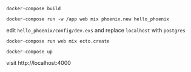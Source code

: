 ```
docker-compose build

docker-compose run -w /app web mix phoenix.new hello_phoenix
```

edit `hello_phoenix/config/dev.exs` and replace `localhost` with `postgres`

```
docker-compose run web mix ecto.create

docker-compose up
```

visit http://localhost:4000
